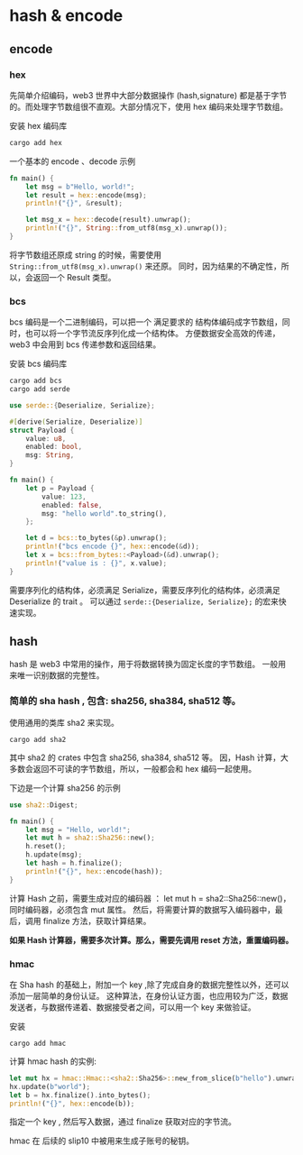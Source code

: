 # hash & encode

## encode

### hex

先简单介绍编码，web3 世界中大部分数据操作 (hash,signature) 都是基于字节的。而处理字节数组很不直观。大部分情况下，使用 hex 编码来处理字节数组。

安装 hex 编码库

```bash
cargo add hex
```

一个基本的 encode 、decode 示例

```rust
fn main() {
    let msg = b"Hello, world!";
    let result = hex::encode(msg);
    println!("{}", &result);

    let msg_x = hex::decode(result).unwrap();
    println!("{}", String::from_utf8(msg_x).unwrap());
}
```

将字节数组还原成 string 的时候，需要使用 `String::from_utf8(msg_x).unwrap()` 来还原。
同时，因为结果的不确定性，所以，会返回一个 Result 类型。

### bcs

bcs 编码是一个二进制编码，可以把一个 满足要求的 结构体编码成字节数组，同时，也可以将一个字节流反序列化成一个结构体。
方便数据安全高效的传递，web3 中会用到 bcs 传递参数和返回结果。

安装 bcs 编码库

```bash
cargo add bcs
cargo add serde
```

```rust
use serde::{Deserialize, Serialize};

#[derive(Serialize, Deserialize)]
struct Payload {
    value: u8,
    enabled: bool,
    msg: String,
}

fn main() {
    let p = Payload {
        value: 123,
        enabled: false,
        msg: "hello world".to_string(),
    };

    let d = bcs::to_bytes(&p).unwrap();
    println!("bcs encode {}", hex::encode(&d));
    let x = bcs::from_bytes::<Payload>(&d).unwrap();
    println!("value is : {}", x.value);
}


```

需要序列化的结构体，必须满足 Serialize，需要反序列化的结构体，必须满足 Deserialize 的 trait 。
可以通过 `serde::{Deserialize, Serialize};` 的宏来快速实现。

## hash

hash 是 web3 中常用的操作，用于将数据转换为固定长度的字节数组。
一般用来唯一识别数据的完整性。

### 简单的 sha hash , 包含: sha256, sha384, sha512 等。

使用通用的类库 sha2 来实现。

```shell
cargo add sha2
```

其中 sha2 的 crates 中包含 sha256, sha384, sha512 等。
因，Hash 计算，大多数会返回不可读的字节数组，所以，一般都会和 hex 编码一起使用。

下边是一个计算 sha256 的示例

```rust
use sha2::Digest;

fn main() {
    let msg = "Hello, world!";
    let mut h = sha2::Sha256::new();
    h.reset();
    h.update(msg);
    let hash = h.finalize();
    println!("{}", hex::encode(hash));
}

```

计算 Hash 之前，需要生成对应的编码器 ： let mut h = sha2::Sha256::new()， 同时编码器，必须包含 mut 属性。
然后，将需要计算的数据写入编码器中，最后，调用 finalize 方法，获取计算结果。

**如果 Hash 计算器，需要多次计算。那么，需要先调用 reset 方法，重置编码器。**

### hmac

在 Sha hash 的基础上，附加一个 key ,除了完成自身的数据完整性以外，还可以添加一层简单的身份认证。
这种算法，在身份认证方面，也应用较为广泛，数据发送者，与数据传递着、数据接受者之间，可以用一个 key 来做验证。

安装

```shell
cargo add hmac
```

计算 hmac hash 的实例:

```rust
let mut hx = hmac::Hmac::<sha2::Sha256>::new_from_slice(b"hello").unwrap();
hx.update(b"world");
let b = hx.finalize().into_bytes();
println!("{}", hex::encode(b));
```

指定一个 key , 然后写入数据，通过 finalize 获取对应的字节流。

hmac 在 后续的 slip10 中被用来生成子账号的秘钥。
